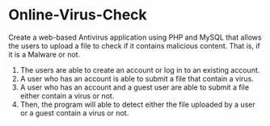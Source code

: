 # Online-Virus-Check

Create a web-based Antivirus application using PHP and MySQL that allows the users to upload a file to check if it contains malicious content. That is, if it is a Malware or not.

1. The users are able to create an account or log in to an existing account. 
2. A user who has an account is able to submit a file that contain a virus.
3. A user who has an account and a guest user are able to submit a file either contain a virus or not.
4. Then, the program will able to detect either the file uploaded by a user or a guest contain a virus or not.
